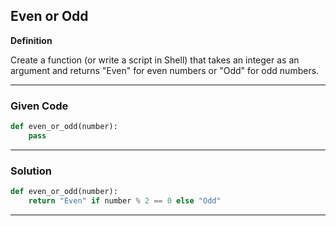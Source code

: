## Even or Odd


**Definition**

Create a function (or write a script in Shell) that takes an integer as an argument and returns "Even" for even numbers or "Odd" for odd numbers.

---

### Given Code


```python
def even_or_odd(number):
    pass
```

---

### Solution


```python
def even_or_odd(number):
    return "Even" if number % 2 == 0 else "Odd"
```

---
